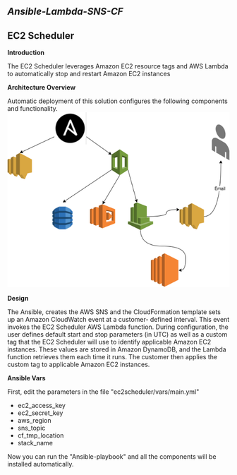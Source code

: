 *Ansible-Lambda-SNS-CF*
-
EC2 Scheduler
-
 **Introduction**

The EC2 Scheduler leverages Amazon EC2 resource tags and AWS Lambda to automatically stop and restart Amazon EC2 instances

**Architecture Overview**

Automatic deployment of this solution configures the following components and functionality.
![Ansible-ec2 Scheduler](Scheduler.png)

 **Design**

The Ansible, creates the AWS SNS and the CloudFormation template sets up an Amazon CloudWatch event at a customer- defined interval. This event invokes the EC2 Scheduler AWS Lambda function. During configuration, the user defines default start and stop parameters (in UTC) as well as a custom tag that the EC2 Scheduler will use to identify applicable Amazon EC2 instances. These values are stored in Amazon DynamoDB, and the Lambda function retrieves them each time it runs. The customer then applies the custom tag to applicable Amazon EC2 instances.

**Ansible Vars**

First, edit the parameters in the file "ec2scheduler/vars/main.yml" 
- ec2_access_key
- ec2_secret_key
- aws_region
- sns_topic
- cf_tmp_location
- stack_name

Now you can run the "Ansible-playbook" and all the components will be installed automatically.
